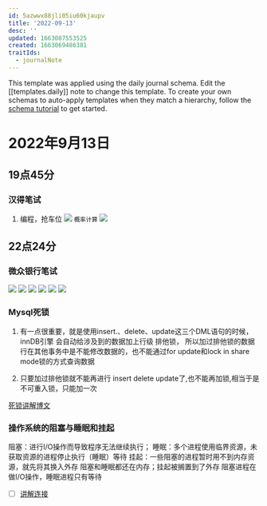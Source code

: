 ```yaml
---
id: 5azwwx88jli05iu60kjaupv
title: '2022-09-13'
desc: ''
updated: 1663087553525
created: 1663069486381
traitIds:
  - journalNote
---
```

This template was applied using the daily journal schema. Edit the [[templates.daily]] note to change this template.
To create your own schemas to auto-apply templates when they match a hierarchy, follow the [schema tutorial](https://blog.dendron.so/notes/P1DL2uXHpKUCa7hLiFbFA/) to get started.

<!--
Based on the journaling method created by Intelligent Change:
- [Intelligent Change: Our Story](https://www.intelligentchange.com/pages/our-story)
- [The Five Minute Journal](https://www.intelligentchange.com/products/the-five-minute-journal)
-->

# 2022年9月13日

## 19点45分

### 汉得笔试

1. 编程，抢车位
![](/assets/images/2022-09-13-19-45-50.png)
`概率计算`
![](/assets/images/2022-09-13-19-53-18.png)

## 22点24分

### 微众银行笔试

![](/assets/images/2022-09-13-22-24-56.png)
![](/assets/images/2022-09-13-22-25-42.png)
![](/assets/images/2022-09-13-22-25-12.png)
![](/assets/images/2022-09-13-22-25-53.png)
![](/assets/images/2022-09-13-22-25-27.png)
![](/assets/images/2022-09-13-22-26-05.png)

### Mysql死锁

1. 有一点很重要，就是使用insert.、delete、update这三个DML语句的时候，innDB引擎 会自动给涉及到的数据加上行级 排他锁，
所以加过排他锁的数据行在其他事务中是不能修改数据的，也不能通过for update和lock in share mode锁的方式查询数据

2. 只要加过排他锁就不能再进行 insert delete update了,也不能再加锁,相当于是不可重入锁，只能加一次

[死锁讲解博文](https://longcj.blog.csdn.net/article/details/122932768)

### 操作系统的阻塞与睡眠和挂起

阻塞：进行I/O操作而导致程序无法继续执行；
睡眠：多个进程使用临界资源，未获取资源的进程停止执行（睡眠）等待
挂起：一些阻塞的进程暂时用不到内存资源，就先将其换入外存
阻塞和睡眠都还在内存；挂起被搁置到了外存
阻塞进程在做I/O操作，睡眠进程只有等待

- [ ] [讲解连接](https://www.cnblogs.com/ck1020/p/6669661.html)
